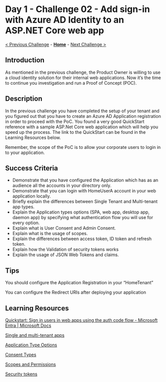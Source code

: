 # Day 1 - Challenge 02 - Add sign-in with Azure AD Identity to an ASP.NET Core web app

 [< Previous Challenge](./Challenge_D1_01.md) - **[Home](../README.md)** - [Next Challenge >](./Challenge_D1_03.md)

## Introduction

As mentioned in the previous challenge, the Product Owner is willing to use a cloud identity solution for their internal web applications. Now it’s the time to continue you investigation and run a Proof of Concept (POC).

## Description

In the previous challenge you have completed the setup of your tenant and you figured out that you have to create an Azure AD Application registration in order to proceed with the PoC. You found a very good QuickStart reference with a sample ASP.Net Core web application which will help you speed up the process. The link to the QuickStart can be found in the Learning Resources below.

Remember, the scope of the PoC is to allow your corporate users to login in to your application.

## Success Criteria

- Demonstrate that you have configured the Application which has as an audience all the accounts in your directory only.
- Demonstrate that you can login with HomeUserA account in your web application locally.
- Briefly explain the differences between Single Tenant and Multi-tenant app types.
- Explain the Application types options (SPA, web app, desktop app, daemon app) by specifying what authentication flow you will use for every option.
- Explain what is User Consent and Admin Consent.
- Explain what is the usage of scopes.
- Explain the differences between access token, ID token and refresh token.
- Explain how the Validation of security tokens works
- Explain the usage of JSON Web Tokens and claims.

## Tips

You should configure the Application Registration in your “HomeTenant”

You can configure the Redirect URIs after deploying your application

## Learning Resources

[Quickstart: Sign in users in web apps using the auth code flow - Microsoft Entra | Microsoft Docs](https://docs.microsoft.com/en-us/azure/active-directory/develop/web-app-quickstart?pivots=devlang-aspnet-core)

[Single and multi-tenant apps](https://docs.microsoft.com/en-us/azure/active-directory/develop/single-and-multi-tenant-apps)

[Application Type Options](https://docs.microsoft.com/en-us/azure/active-directory/develop/authentication-flows-app-scenarios#scenarios-and-supported-authentication-flows)

[Consent Types](https://docs.microsoft.com/en-us/azure/active-directory/develop/v2-permissions-and-consent#consent-types)

[Scopes and Permissions](https://docs.microsoft.com/en-us/azure/active-directory/develop/v2-permissions-and-consent#scopes-and-permissions)

[Security tokens](https://docs.microsoft.com/en-us/azure/active-directory/develop/security-tokens)
